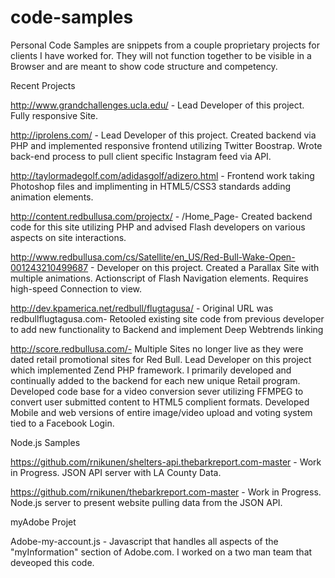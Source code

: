 code-samples
============

Personal Code Samples are snippets from a couple proprietary projects for clients I have worked for.  They will not function together to be visible in a Browser and are meant to show code structure and competency.

Recent Projects

http://www.grandchallenges.ucla.edu/ - Lead Developer of this project. Fully responsive Site.

http://iprolens.com/ - Lead Developer of this project. Created backend via PHP and implemented responsive frontend utilizing Twitter Boostrap. Wrote back-end process to pull client specific Instagram feed via API. 

http://taylormadegolf.com/adidasgolf/adizero.html - Frontend work taking Photoshop files and implimenting in HTML5/CSS3 standards adding animation elements.

http://content.redbullusa.com/projectx/ - /Home_Page- Created backend code for this site utilizing PHP and advised Flash developers on various aspects on site interactions.

http://www.redbullusa.com/cs/Satellite/en_US/Red-Bull-Wake-Open-001243210499687 - Developer on this project. Created a Parallax Site with multiple animations. Actionscript of Flash Navigation elements. Requires high-speed Connection to view.

http://dev.kpamerica.net/redbull/flugtagusa/ - Original URL was redbullflugtagusa.com- Retooled existing site code from previous developer to add new functionality to Backend and implement Deep Webtrends linking

http://score.redbullusa.com/- Multiple Sites no longer live as they were dated retail promotional sites for Red Bull.  Lead Developer on this project which implemented Zend PHP framework.  I primarily developed and continually added to the backend for each new unique Retail program.  Developed code base for a video conversion sever utilizing FFMPEG to convert user submitted content to HTML5 complient formats. Developed Mobile and web versions of entire image/video upload and voting system tied to a Facebook Login.

Node.js Samples

https://github.com/rnikunen/shelters-api.thebarkreport.com-master - Work in Progress.  JSON API server with LA County Data.

https://github.com/rnikunen/thebarkreport.com-master - Work in Progress. Node.js server to present website pulling data from the JSON API.

myAdobe Projet

Adobe-my-account.js - Javascript that handles all aspects of the "myInformation" section of Adobe.com. I worked on a two man team that deveoped this code. 
